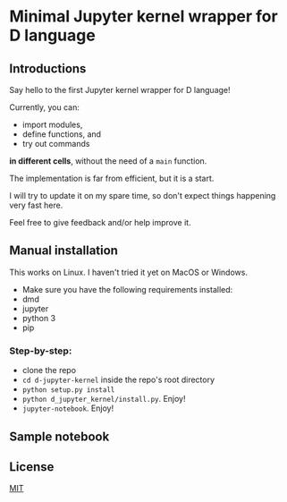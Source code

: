 # Minimal Jupyter kernel wrapper for D language

## Introductions
Say hello to the first Jupyter kernel wrapper for D language!

Currently, you can:
 * import modules, 
 * define functions, and
 * try out commands 

**in different cells**, without the need of a `main` function.

The implementation is far from efficient, but it is a start.

I will try to update it on my spare time, so don't expect things happening very fast here.

Feel free to give feedback and/or help improve it.


## Manual installation
This works on Linux. I haven't tried it yet on MacOS or Windows.


 * Make sure you have the following requirements installed:
  * dmd
  * jupyter
  * python 3
  * pip

### Step-by-step:
 * clone the repo
 * `cd d-jupyter-kernel` inside the repo's root directory
 * `python setup.py install`
 * `python d_jupyter_kernel/install.py`. Enjoy!
 * `jupyter-notebook`. Enjoy!


## Sample notebook


## License
[MIT](LICENSE)
